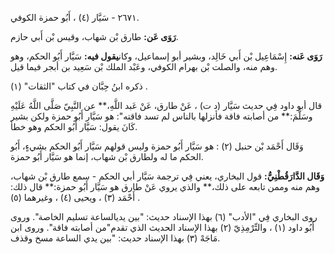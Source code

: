 ٢٦٧١ - سَيَّار (٤) ، أَبُو حمزة الكوفي.

**رَوَى عَن:** طارق بْن شهاب، وقيس بْن أَبي حازم.

**رَوَى عَنه:** إِسْمَاعِيل بْن أَبي خَالِد، وبشير أبو إسماعيل، وكان**يقول فيه:** سَيَّار أَبُو الحكم، وهو وهم منه، والصلت بْن بهرام الكوفي، وعَبْد الملك بْن سَعِيد بن أبجر فيما قيل.

ذكره ابنُ حِبَّان في كتاب "الثقات" (١) .

قال أبو داود فِي حديث سَيَّار (د ت) ، عَنْ طارق، عَنْ عَبد اللَّهِ،** عن النَّبِيّ صَلَّى اللَّهُ عَلَيْهِ وسَلَّمَ:** من أصابته فاقة فأنزلها بالناس لم تسد فاقته": هو سَيَّار أَبُو حمزة ولكن بشير كَانَ يقول: سَيَّار أَبُو الحكم وهو خطأ.

وَقَال أَحْمَد بْن حنبل (٢) : هو سَيَّار أَبُو حمزة وليس قولهم سَيَّار أَبُو الحكم بشيءٍ، أَبُو الحكم ما له ولطارق بْن شهاب، إنما هو سَيَّار أَبُو حمزة.

**وَقَال الدَّارَقُطْنِيُّ:** قول البخاري، يعني فِي ترجمة سَيَّار أبي الحكم - سمع طارق بْن شهاب، وهم منه وممن تابعه على ذلك،** والذي يروي عَنْ طارق هو سَيَّار أَبُو حمزة:** قال ذلك: أَحْمَد (٣) ، ويحيى (٤) ، وغيرهما (٥) .

روى البخاري فِي "الأدب" (٦) بهذا الإسناد حديث: "بين يديالساعة تسليم الخاصة". وروى أَبُو داود (١) ، والتِّرْمِذِيّ (٢) بهذا الإسناد الحديث الذي تقدم"من أصابته فاقة". وروى ابن مَاجَهْ (٣) بهذا الإسناد حديث: "بين يدي الساعة مسخ وقذف.